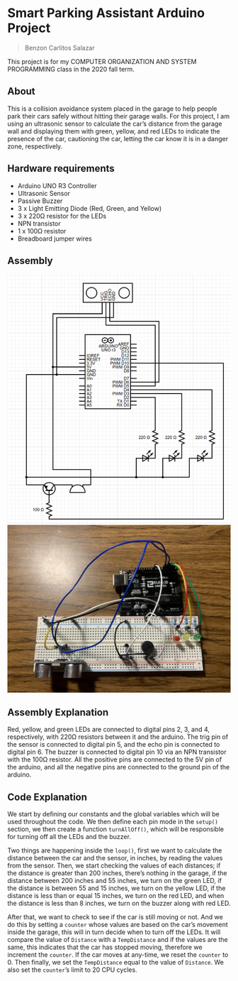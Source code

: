 # Smart Parking Assistant Arduino Project
> Benzon Carlitos Salazar

This project is for my COMPUTER ORGANIZATION AND SYSTEM PROGRAMMING class in the 
2020 fall term.

## About
This is a collision avoidance system placed in the garage to help people park 
their cars safely without hitting their garage walls. For this project, I am 
using an ultrasonic sensor to calculate the car’s distance from the garage wall 
and displaying them with green, yellow, and red LEDs to indicate the presence 
of the car, cautioning the car, letting the car know it is in a danger zone, 
respectively.

## Hardware requirements
* Arduino UNO R3 Controller
* Ultrasonic Sensor
* Passive Buzzer
* 3 x Light Emitting Diode (Red, Green, and Yellow)
* 3 x 220Ω resistor for the LEDs
* NPN transistor
* 1 x 100Ω resistor
* Breadboard jumper wires

## Assembly
![assembly 1](src/imgs/assembly1.png)
![assembly 2](src/imgs/assembly2.jpeg)

## Assembly Explanation
Red, yellow, and green LEDs are connected to digital pins 2, 3, and 4, 
respectively, with 220Ω resistors between it and the arduino. The trig pin of 
the sensor is connected to digital pin 5, and the echo pin is connected to 
digital pin 6. The buzzer is connected to digital pin 10 via an NPN transistor 
with the 100Ω resistor. All the positive pins are connected to the 5V pin of the 
arduino, and all the negative pins are connected to the ground pin of the arduino.

## Code Explanation
We start by defining our constants and the global variables which will be used 
throughout the code. We then define each pin mode in the ```setup()``` section, 
we then create a function ```turnAllOff()```, which will be responsible for 
turning off all the LEDs and the buzzer.

Two things are happening inside the ```loop()```, first we want to calculate the 
distance between the car and the sensor, in inches, by reading the values from 
the sensor. Then, we start checking the values of each distances; if the distance 
is greater than 200 inches, there’s nothing in the garage, if the distance 
between 200 inches and 55 inches, we turn on the green LED, if the distance is 
between 55 and 15 inches, we turn on the yellow LED, if the distance is less 
than or equal 15 inches, we turn on the red LED, and when the distance is less 
than 8 inches, we turn on the buzzer along with red LED. 

After that, we want to check to see if the car is still moving or not. And we 
do this by setting a ```counter``` whose values are based on the car’s movement 
inside the garage, this will in turn decide when to turn off the LEDs. It will compare 
the value of ```Distance``` with a ```TempDistance``` and if the values are the same, 
this indicates that the car has stopped moving, therefore we increment the 
```counter```. If the car moves at any-time, we reset the ```counter``` to 0. 
Then finally, we set the ```TempDistance``` equal to the value of ```Distance```. 
We also set the ```counter```’s limit to 20 CPU cycles.
